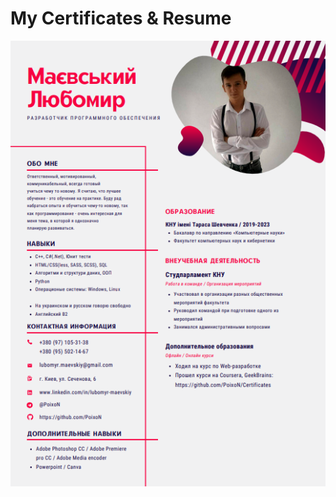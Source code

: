 # My Certificates & Resume

<p>
  <img src="https://github.com/PoixoN/Certificates/blob/master/Resume.png">
</p>

